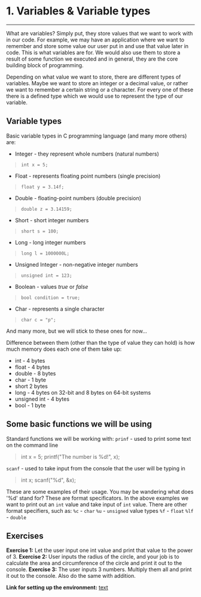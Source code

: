 # 1. Variables & Variable types

---

What are variables? Simply put, they store values that we want to work with in our code. For example, we may have an application where we want to remember and store some value our user put in and use that value later in code. This is what variables are for. We would also use them to store a result of some function we executed and in general, they are the core building block of programming.

Depending on what value we want to store, there are different types of variables. Maybe we want to store an integer or a decimal value, or rather we want to remember a certain string or a character. For every one of these there is a defined type which we would use to represent the type of our variable.

## Variable types

Basic variable types in C programming language (and many more others) are:
- Integer - they represent whole numbers (natural numbers)
> `int x = 5;`
- Float - represents floating point numbers (single precision)
> `float y = 3.14f;`
- Double - floating-point numbers (double precision)
> `double z = 3.14159;`
- Short - short integer numbers 
> `short s = 100;`
- Long - long integer numbers
> `long l = 1000000L;`
- Unsigned Integer - non-negative integer numbers
> `unsigned int = 123;`
- Boolean - values _true_ or _false_
> `bool condition = true;`
- Char - represents a single character
> `char c = "p";`

And many more, but we will stick to these ones for now...

Difference between them (other than the type of value they can hold) is how much memory does each one of them take up:
- int - 4 bytes
- float - 4 bytes
- double - 8 bytes
- char - 1 byte
- short 2 bytes
- long - 4 bytes on 32-bit and 8 bytes on 64-bit systems
- unsigned int - 4 bytes
- bool - 1 byte

## Some basic functions we will be using

Standard functions we will be working with:
`prinf` - used to print some text on the command line
> int x = 5;
> printf("The number is %d!", x);

`scanf` - used to take input from the console that the user will be typing in
> int x;
> scanf("%d", &x);

These are some examples of their usage. You may be wandering what does '%d' stand for?
These are format specificators. In the above examples we want to print out an `int` value and take input of `int` value. There are other format specifiers, such as:
`%c` - `char`
`%u` - `unsigned` value types
`%f` - `float`
`%lf` - `double`

## Exercises

**Exercise 1:** Let the user input one int value and print that value to the power of 3.
**Exercise 2:** User inputs the radius of the circle, and your job is to calculate the area and circumference of the circle and print it out to the console.
**Exercise 3:** The user inputs 3 numbers. Multiply them all and print it out to the console. Also do the same with addition.

**Link for setting up the environment:** [text](https://code.visualstudio.com/docs/cpp/config-mingw)